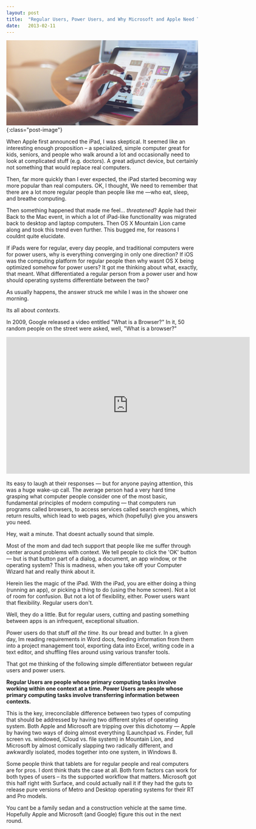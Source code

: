 ```yaml
---
layout: post
title:  "Regular Users, Power Users, and Why Microsoft and Apple Need Two Operating Systems"
date:   2013-02-11
---
```


![Image of Tablet and Computer](/assets/img/posts/regularusers.jpg){:class="post-image"}

When Apple first announced the iPad, I was skeptical. It seemed like an interesting enough proposition – a specialized, simple computer great for kids, seniors, and people who walk around a lot and occasionally need to look at complicated stuff (e.g. doctors). A great adjunct device, but certainly not something that would replace real computers.

Then, far more quickly than I ever expected, the iPad started becoming way more popular than real computers. OK, I thought, We need to remember that there are a lot more regular people than people like me —who eat, sleep, and breathe computing.

Then something happened that made me feel…  *threatened*? Apple had their Back to the Mac event, in which a lot of iPad-like functionality was migrated back to desktop and laptop computers. Then OS X Mountain Lion came along and took this trend even further. This bugged me, for reasons I couldnt quite elucidate.

If iPads were for regular, every day people, and traditional computers were for power users, why is everything converging in only one direction? If iOS was the computing platform for regular people then why wasnt OS X being optimized somehow for power users? It got me thinking about what, exactly, that meant. What differentiated a regular person from a power user and how should operating systems differentiate between the two?

As usually happens, the answer struck me while I was in the shower one morning.

Its all about *contexts*.

In 2009, Google released a video entitled "What is a Browser?" In it, 50 random people on the street were asked, well, "What is a browser?"

<iframe src="https://www.youtube.com/embed/o4MwTvtyrUQ?ecver=2" width="640" height="360" frameborder="0" allowfullscreen></iframe>

Its easy to laugh at their responses — but for anyone paying attention, this was a huge wake-up call. The average person had a very hard time grasping what computer people consider one of the most basic, fundamental principles of modern computing — that computers run programs called browsers, to access services called search engines, which return results, which lead to web pages, which (hopefully) give you answers you need.

Hey, wait a minute. That doesnt actually sound that simple.

Most of the mom and dad tech support that people like me suffer through center around problems with context. We tell people to click the 'OK' button — but is that button part of a dialog, a document, an app window, or the operating system? This is madness, when you take off your Computer Wizard hat and really think about it.

Herein lies the magic of the iPad. With the iPad, you are either doing a thing (running an app), or picking a thing to do (using the home screen). Not a lot of room for confusion. But not a lot of flexibility, either. Power users want that flexibility. Regular users don't.

Well, they do a little. But for regular users, cutting and pasting something between apps is an infrequent, exceptional situation.

Power users do that stuff *all the time*. Its our bread and butter. In a given day, Im reading requirements in Word docs, feeding information from them into a project management tool, exporting data into Excel, writing code in a text editor, and shuffling files around using various transfer tools.

That got me thinking of the following simple differentiator between regular users and power users.

**Regular Users are people whose primary computing tasks involve working within one context at a time. Power Users are people whose primary computing tasks involve transferring information between contexts.**

This is the key, irreconcilable difference between two types of computing that should be addressed by having two different styles of operating system. Both Apple and Microsoft are tripping over this dichotomy — Apple by having two ways of doing almost everything (Launchpad vs. Finder, full screen vs. windowed, iCloud vs. file system) in Mountain Lion, and Microsoft by almost comically slapping two radically different, and awkwardly isolated, modes together into one system, in Windows 8.

Some people think that tablets are for regular people and real computers are for pros. I dont think thats the case at all. Both form factors can work for both types of users – its the supported workflow that matters. Microsoft got this half right with Surface, and could actually nail it if they had the guts to release pure versions of Metro and Desktop operating systems for their RT and Pro models.

You cant be a family sedan and a construction vehicle at the same time. Hopefully Apple and Microsoft (and Google) figure this out in the next round.
